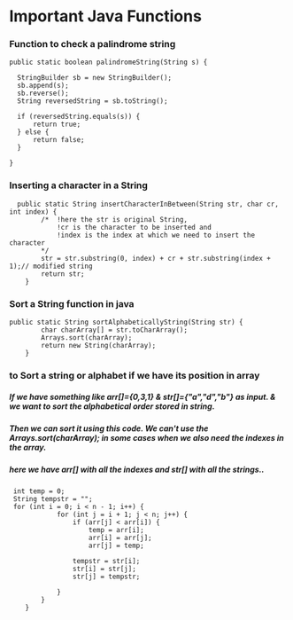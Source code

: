# Important Java Functions

### Function to check a palindrome string

    public static boolean palindromeString(String s) {

      StringBuilder sb = new StringBuilder();
      sb.append(s);
      sb.reverse();
      String reversedString = sb.toString();

      if (reversedString.equals(s)) {
          return true;
      } else {
          return false;
      }

    }

### Inserting a character in a String

      public static String insertCharacterInBetween(String str, char cr, int index) {
            /*  !here the str is original String,
                !cr is the character to be inserted and
                !index is the index at which we need to insert the character
            */
            str = str.substring(0, index) + cr + str.substring(index + 1);// modified string
            return str;
        }

### Sort a String function in java

    public static String sortAlphabeticallyString(String str) {
            char charArray[] = str.toCharArray();
            Arrays.sort(charArray);
            return new String(charArray);
        }

### to Sort a string or alphabet if we have its position in array

##### If we have something like arr[]={0,3,1} & str[]={"a","d","b"} as input. & we want to sort the alphabetical order stored in string.

##### Then we can sort it using this code. We can't use the Arrays.sort(charArray); in some cases when we also need the indexes in the array.

##### here we have arr[] with all the indexes and str[] with all the strings..

     int temp = 0;
     String tempstr = "";
     for (int i = 0; i < n - 1; i++) {
                for (int j = i + 1; j < n; j++) {
                    if (arr[j] < arr[i]) {
                        temp = arr[i];
                        arr[i] = arr[j];
                        arr[j] = temp;

                    tempstr = str[i];
                    str[i] = str[j];
                    str[j] = tempstr;

                }
            }
        }
